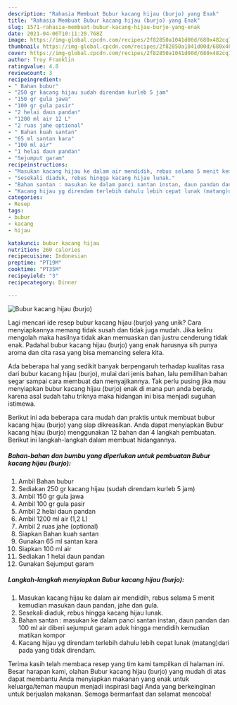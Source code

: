 ```yaml
---
description: "Rahasia Membuat Bubur kacang hijau (burjo) yang Enak"
title: "Rahasia Membuat Bubur kacang hijau (burjo) yang Enak"
slug: 1571-rahasia-membuat-bubur-kacang-hijau-burjo-yang-enak
date: 2021-04-06T10:11:20.768Z
image: https://img-global.cpcdn.com/recipes/2f82850a1041d00d/680x482cq70/bubur-kacang-hijau-burjo-foto-resep-utama.jpg
thumbnail: https://img-global.cpcdn.com/recipes/2f82850a1041d00d/680x482cq70/bubur-kacang-hijau-burjo-foto-resep-utama.jpg
cover: https://img-global.cpcdn.com/recipes/2f82850a1041d00d/680x482cq70/bubur-kacang-hijau-burjo-foto-resep-utama.jpg
author: Troy Franklin
ratingvalue: 4.8
reviewcount: 3
recipeingredient:
- " Bahan bubur"
- "250 gr kacang hijau sudah direndam kurleb 5 jam"
- "150 gr gula jawa"
- "100 gr gula pasir"
- "2 helai daun pandan"
- "1200 ml air 12 L"
- "2 ruas jahe optional"
- " Bahan kuah santan"
- "65 ml santan kara"
- "100 ml air"
- "1 helai daun pandan"
- "Sejumput garam"
recipeinstructions:
- "Masukan kacang hijau ke dalam air mendidih, rebus selama 5 menit kemudian masukan daun pandan, jahe dan gula."
- "Sesekali diaduk, rebus hingga kacang hijau lunak."
- "Bahan santan : masukan ke dalam panci santan instan, daun pandan dan 100 ml air diberi sejumput garam aduk hingga mendidih kemudian matikan kompor"
- "Kacang hijau yg direndam terlebih dahulu lebih cepat lunak (matang)dari pada yang tidak direndam."
categories:
- Resep
tags:
- bubur
- kacang
- hijau

katakunci: bubur kacang hijau 
nutrition: 260 calories
recipecuisine: Indonesian
preptime: "PT19M"
cooktime: "PT35M"
recipeyield: "3"
recipecategory: Dinner

---
```



![Bubur kacang hijau (burjo)](https://img-global.cpcdn.com/recipes/2f82850a1041d00d/680x482cq70/bubur-kacang-hijau-burjo-foto-resep-utama.jpg)

Lagi mencari ide resep bubur kacang hijau (burjo) yang unik? Cara menyiapkannya memang tidak susah dan tidak juga mudah. Jika keliru mengolah maka hasilnya tidak akan memuaskan dan justru cenderung tidak enak. Padahal bubur kacang hijau (burjo) yang enak harusnya sih punya aroma dan cita rasa yang bisa memancing selera kita.



Ada beberapa hal yang sedikit banyak berpengaruh terhadap kualitas rasa dari bubur kacang hijau (burjo), mulai dari jenis bahan, lalu pemilihan bahan segar sampai cara membuat dan menyajikannya. Tak perlu pusing jika mau menyiapkan bubur kacang hijau (burjo) enak di mana pun anda berada, karena asal sudah tahu triknya maka hidangan ini bisa menjadi suguhan istimewa.


Berikut ini ada beberapa cara mudah dan praktis untuk membuat bubur kacang hijau (burjo) yang siap dikreasikan. Anda dapat menyiapkan Bubur kacang hijau (burjo) menggunakan 12 bahan dan 4 langkah pembuatan. Berikut ini langkah-langkah dalam membuat hidangannya.

<!--inarticleads1-->

##### Bahan-bahan dan bumbu yang diperlukan untuk pembuatan Bubur kacang hijau (burjo):

1. Ambil  Bahan bubur
1. Sediakan 250 gr kacang hijau (sudah direndam kurleb 5 jam)
1. Ambil 150 gr gula jawa
1. Ambil 100 gr gula pasir
1. Ambil 2 helai daun pandan
1. Ambil 1200 ml air (1,2 L)
1. Ambil 2 ruas jahe (optional)
1. Siapkan  Bahan kuah santan
1. Gunakan 65 ml santan kara
1. Siapkan 100 ml air
1. Sediakan 1 helai daun pandan
1. Gunakan Sejumput garam




<!--inarticleads2-->

##### Langkah-langkah menyiapkan Bubur kacang hijau (burjo):

1. Masukan kacang hijau ke dalam air mendidih, rebus selama 5 menit kemudian masukan daun pandan, jahe dan gula.
1. Sesekali diaduk, rebus hingga kacang hijau lunak.
1. Bahan santan : masukan ke dalam panci santan instan, daun pandan dan 100 ml air diberi sejumput garam aduk hingga mendidih kemudian matikan kompor
1. Kacang hijau yg direndam terlebih dahulu lebih cepat lunak (matang)dari pada yang tidak direndam.




Terima kasih telah membaca resep yang tim kami tampilkan di halaman ini. Besar harapan kami, olahan Bubur kacang hijau (burjo) yang mudah di atas dapat membantu Anda menyiapkan makanan yang enak untuk keluarga/teman maupun menjadi inspirasi bagi Anda yang berkeinginan untuk berjualan makanan. Semoga bermanfaat dan selamat mencoba!
